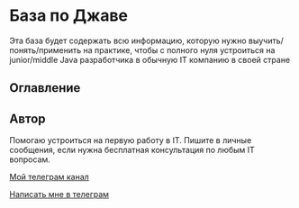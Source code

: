 # База по Джаве

Эта база будет содержать всю информацию, которую нужно выучить/понять/применить на практике, чтобы с полного нуля устроиться на junior/middle Java разработчика в обычную IT компанию в своей стране

## Оглавление

## Автор

Помогаю устроиться на первую работу в IT. Пишите в личные сообщения, если нужна бесплатная консультация по любым IT вопросам.

[Мой телеграм канал](https://t.me/javaoleggg)

[Написать мне в телеграм](https://t.me/stepoleggg)
